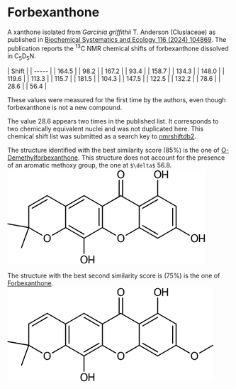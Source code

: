 # Forbexanthone

A xanthone isolated from *Garcinia griffithii* T. Anderson (Clusiaceae) as published in [Biochemical Systematics and Ecology 116 (2024) 104869](https://doi.org/10.1016/j.bse.2024.104869).
The publication reports the <sup>13</sup>C NMR chemical shifts of forbexanthone dissolved in C<sub>5</sub>D<sub>5</sub>N.

| Shift |
| *-----* |
| 164.5 |
| 98.2 |
| 167.2 |
| 93.4 |
| 158.7 |
| 134.3 |
| 148.0 |
| 119.6 |
| 113.3 |
| 115.7 |
| 181.5 |
| 104.3 |
| 147.5 |
| 122.5 |
| 132.2 |
| 78.6 |
| 28.6 |
| 56.4 |

These values were measured for the first time by the authors, even though forbexanthone is not a new compound.

The value 28.6 appears two times in the published list. It corresponds to two chemically equivalent nuclei and was not duplicated here.
This chemical shift list was submitted as a search key to [nmrshiftdb2](https://nmrshiftdb.nmr.uni-koeln.de).

The structure identified with the best similarity score (85%) is the one of [O-Demethylforbexanthone](https://www.wikidata.org/wiki/Q72513499).
This structure does not account for the presence of an aromatic methoxy group, the one at `$\delta$` 56.8.
![O-Demethylforbexanthone](O-Demethylforbexanthone.png)

The structure with the best second similarity score is (75%) is the one of [Forbexanthone](https://www.wikidata.org/wiki/Q104399389).
![Forbexanthone](Forbexanthone.png)
